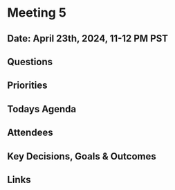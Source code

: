 # Meeting 5

## Date: April 23th, 2024, 11-12 PM PST

## Questions

## Priorities

## Todays Agenda

## Attendees

## Key Decisions, Goals & Outcomes

## Links
